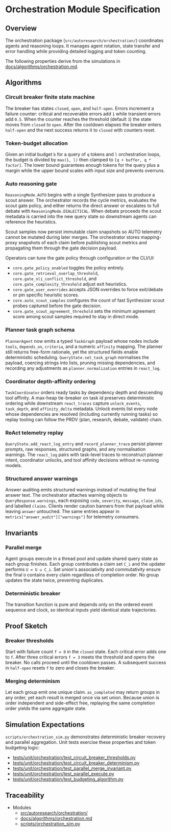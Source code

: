 # Orchestration Module Specification

## Overview

The orchestration package (`src/autoresearch/orchestration/`) coordinates
agents and reasoning loops. It manages agent rotation, state transfer and
error handling while providing detailed logging and token counting.

The following properties derive from the simulations in
[docs/algorithms/orchestration.md][d1].

## Algorithms

### Circuit breaker finite state machine

The breaker has states `closed`, `open`, and `half-open`. Errors increment a
failure counter: critical and recoverable errors add `1` while transient
errors add `0.5`. When the counter reaches the threshold (default `3`) the
state moves from `closed` to `open`. After the cooldown elapses the breaker
enters `half-open` and the next success returns it to `closed` with counters
reset.

### Token-budget allocation

Given an initial budget `b` for a query of `q` tokens and `l` orchestration
loops, the budget is divided by `max(1, l)` then clamped to `[q + buffer,
q * factor]`. The lower bound guarantees enough tokens for the query plus a
margin while the upper bound scales with input size and prevents overruns.

### Auto reasoning gate

`ReasoningMode.AUTO` begins with a single Synthesizer pass to produce a scout
answer. The orchestrator records the cycle metrics, evaluates the scout gate
policy, and either returns the direct answer or escalates to full debate with
`ReasoningMode.DIALECTICAL`. When debate proceeds the scout metadata is carried
into the new query state so downstream agents can reference the heuristics.

Scout samples now persist immutable claim snapshots so AUTO telemetry cannot be
mutated during later merges. The orchestrator stores mapping-proxy snapshots of
each claim before publishing scout metrics and propagating them through the
gate decision payload.

Operators can tune the gate policy through configuration or the CLI/UI:

- `core.gate_policy_enabled` toggles the policy entirely.
- `core.gate_retrieval_overlap_threshold`,
  `core.gate_nli_conflict_threshold`, and
  `core.gate_complexity_threshold` adjust exit heuristics.
- `core.gate_user_overrides` accepts JSON overrides to force exit/debate or
  pin specific heuristic scores.
- `core.auto_scout_samples` configures the count of fast Synthesizer scout
  probes captured before the gate decision.
- `core.gate_scout_agreement_threshold` sets the minimum agreement score
  among scout samples required to stay in direct mode.

### Planner task graph schema

`PlannerAgent` now emits a typed `TaskGraph` payload whose nodes include
`tools`, `depends_on`, `criteria`, and a numeric `affinity` mapping. The
planner still returns free-form rationale, yet the structured fields enable
deterministic scheduling. `QueryState.set_task_graph` normalises the payload,
coercing strings into lists, pruning missing dependencies, and recording any
adjustments as `planner.normalization` entries in `react_log`.

### Coordinator depth-affinity ordering

`TaskCoordinator` orders ready tasks by dependency depth and descending tool
affinity. A max-heap tie-breaker on task id preserves deterministic ordering
while downstream `react_traces` capture `unlock_events`, `task_depth`, and
`affinity_delta` metadata. Unlock events list every node whose dependencies are
resolved (including currently running tasks) so replay tooling can follow the
PRDV (plan, research, debate, validate) chain.

### ReAct telemetry replay

`QueryState.add_react_log_entry` and `record_planner_trace` persist planner
prompts, raw responses, structured graphs, and any normalisation warnings. The
`react_log` pairs with task-level traces to reconstruct planner intent,
coordinator unlocks, and tool affinity decisions without re-running models.

### Structured answer warnings

Answer auditing emits structured warnings instead of mutating the final
answer text. The orchestrator attaches warning objects to
`QueryResponse.warnings`, each exposing `code`, `severity`, `message`,
`claim_ids`, and labelled `claims`. Clients render caution banners from that
payload while leaving `answer` untouched. The same entries appear in
`metrics["answer_audit"]["warnings"]` for telemetry consumers.

## Invariants

### Parallel merge

Agent groups execute in a thread pool and update shared query state as each
group finishes. Each group contributes a claim set `C_i` and the updater
performs `U = U ∪ C_i`. Set union's associativity and commutativity ensure
the final `U` contains every claim regardless of completion order. No group
updates the state twice, preventing duplicates.

### Deterministic breaker

The transition function is pure and depends only on the ordered event
sequence and clock, so identical inputs yield identical state trajectories.

## Proof Sketch

### Breaker thresholds

Start with failure count `f = 0` in the `closed` state. Each critical error
adds one to `f`. After three critical errors `f = 3` meets the threshold and
opens the breaker. No calls proceed until the cooldown passes. A subsequent
success in `half-open` resets `f` to zero and closes the breaker.

### Merging determinism

Let each group emit one unique claim. `as_completed` may return groups in any
order, yet each result is merged once via set union. Because union is order
independent and side-effect free, replaying the same completion order yields
the same aggregate state.

## Simulation Expectations

`scripts/orchestration_sim.py` demonstrates deterministic breaker recovery and
parallel aggregation. Unit tests exercise these properties and token
budgeting logic:

- [tests/unit/orchestration/test_circuit_breaker_thresholds.py][t13]
- [tests/unit/orchestration/test_circuit_breaker_determinism.py][t14]
- [tests/unit/orchestration/test_parallel_merge_invariant.py][t15]
- [tests/unit/orchestration/test_parallel_execute.py][t16]
- [tests/unit/orchestration/test_budgeting_algorithm.py][t17]

## Traceability

- Modules
  - [src/autoresearch/orchestration/][m1]
  - [docs/algorithms/orchestration.md][d1]
  - [scripts/orchestration_sim.py][s1]

[m1]: ../../src/autoresearch/orchestration/
[d1]: ../../docs/algorithms/orchestration.md
[s1]: ../../scripts/orchestration_sim.py
[t13]: ../../tests/unit/orchestration/test_circuit_breaker_thresholds.py
[t14]: ../../tests/unit/orchestration/test_circuit_breaker_determinism.py
[t15]: ../../tests/unit/orchestration/test_parallel_merge_invariant.py
[t16]: ../../tests/unit/orchestration/test_parallel_execute.py
[t17]: ../../tests/unit/orchestration/test_budgeting_algorithm.py

